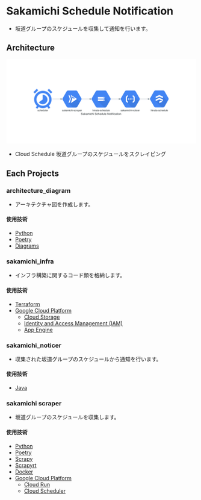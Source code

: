 # Sakamichi Schedule Notification

- 坂道グループのスケジュールを収集して通知を行います。

## Architecture

![](architecture_diagram/output/architecture_diagram.png)

- Cloud Schedule 坂道グループのスケジュールをスクレイピング

## Each Projects

### architecture_diagram

- アーキテクチャ図を作成します。

#### 使用技術
- [Python](https://www.python.org/)
- [Poetry](https://python-poetry.org/)
- [Diagrams](https://diagrams.mingrammer.com/)

### sakamichi_infra

- インフラ構築に関するコード類を格納します。

#### 使用技術
- [Terraform](https://www.terraform.io/)
- [Google Cloud Platform](https://console.cloud.google.com/?hl=ja)
  - [Cloud Storage](https://cloud.google.com/storage/)
  - [Identity and Access Management (IAM)](https://cloud.google.com/iam/)
  - [App Engine](https://cloud.google.com/appengine)

### sakamichi_noticer

- 収集された坂道グループのスケジュールから通知を行います。

#### 使用技術
- [Java](https://www.java.com/ja/)

### sakamichi scraper

- 坂道グループのスケジュールを収集します。

#### 使用技術
- [Python](https://www.python.org/)
- [Poetry](https://python-poetry.org/)
- [Scrapy](https://scrapy.org/)
- [Scrapyrt](https://github.com/scrapinghub/scrapyrt)
- [Docker](https://www.docker.com/)
- [Google Cloud Platform](https://console.cloud.google.com/?hl=ja)
  - [Cloud Run](https://cloud.google.com/run)
  - [Cloud Scheduler](https://cloud.google.com/scheduler)